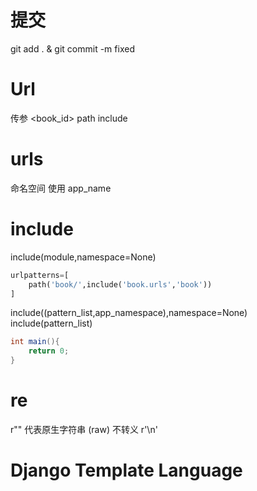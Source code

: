 # 提交

git add . & git commit -m fixed

# Url

传参 <book_id>
path include

# urls

命名空间
使用 app_name

# include

include(module,namespace=None)

```python
urlpatterns=[
    path('book/',include('book.urls','book'))
]
```

include((pattern_list,app_namespace),namespace=None)
include(pattern_list)

```C#
int main(){
    return 0;
}
```

# re

r"" 代表原生字符串 (raw) 不转义
r'\n'

# Django Template Language
